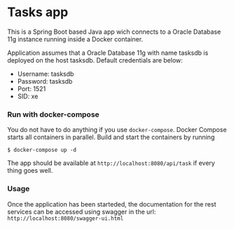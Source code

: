 # Tasks app

This is a Spring Boot based Java app wich connects to a Oracle Database 11g instance running inside a Docker container.

Application assumes that a Oracle Database 11g with name tasksdb is deployed on the host tasksdb. Default credentials are below:
- Username: tasksdb
- Password: tasksdb
- Port: 1521
- SID: xe

### Run with docker-compose

You do not have to do anything if you use `docker-compose`. Docker Compose starts all containers in parallel.
Build and start the containers by running

```
$ docker-compose up -d
```

The app should be available at `http://localhost:8080/api/task` if every thing goes well.


### Usage

Once the application has been starteded, the documentation for the rest services can be accessed using swagger in the url: `http://localhost:8080/swagger-ui.html`


